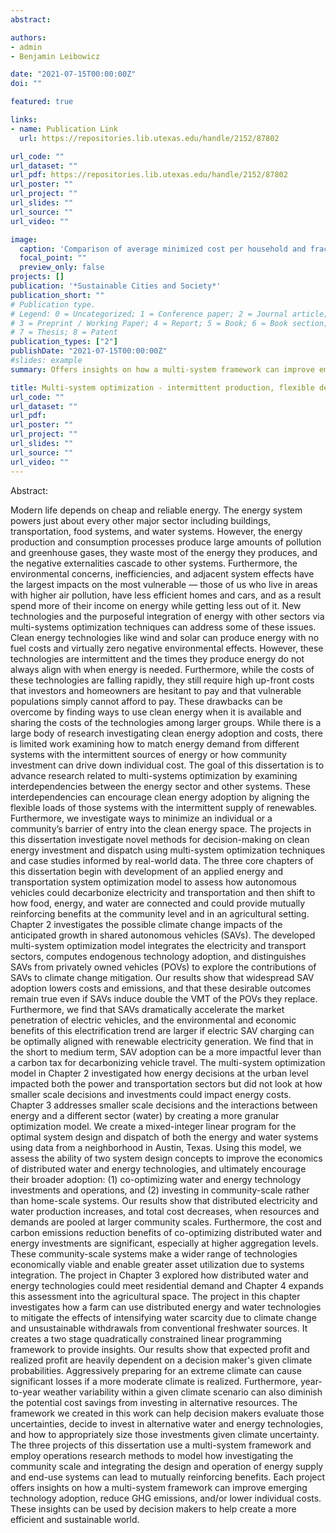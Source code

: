 ```yaml
---
abstract: 

authors:
- admin
- Benjamin Leibowicz

date: "2021-07-15T00:00:00Z"
doi: ""

featured: true

links:
- name: Publication Link
  url: https://repositories.lib.utexas.edu/handle/2152/87802

url_code: ""
url_dataset: ""
url_pdf: https://repositories.lib.utexas.edu/handle/2152/87802
url_poster: ""
url_project: ""
url_slides: ""
url_source: ""
url_video: ""

image:
  caption: 'Comparison of average minimized cost per household and fraction of electricity and water produced by distributed technologies across the scenarios'
  focal_point: ""
  preview_only: false
projects: []
publication: '*Sustainable Cities and Society*'
publication_short: ""
# Publication type.
# Legend: 0 = Uncategorized; 1 = Conference paper; 2 = Journal article;
# 3 = Preprint / Working Paper; 4 = Report; 5 = Book; 6 = Book section;
# 7 = Thesis; 8 = Patent
publication_types: ["2"]
publishDate: "2021-07-15T00:00:00Z"
#slides: example
summary: Offers insights on how a multi-system framework can improve emerging technology adoption, reduce GHG emissions, and/or lower individual costs.

title: Multi-system optimization - intermittent production, flexible demand, emerging technologies
url_code: ""
url_dataset: ""
url_pdf: 
url_poster: ""
url_project: ""
url_slides: ""
url_source: ""
url_video: ""
---
```


Abstract:

Modern life depends on cheap and reliable energy. The energy system powers just about every other major sector including buildings, transportation, food systems, and water systems. However, the energy production and consumption processes produce large amounts of pollution and greenhouse gases, they waste most of the energy they produces, and the negative externalities cascade to other systems. Furthermore, the environmental concerns, inefficiencies, and adjacent system effects have the largest impacts on the most vulnerable — those of us who live in areas with higher air pollution, have less efficient homes and cars, and as a result spend more of their income on energy while getting less out of it. New technologies and the purposeful integration of energy with other sectors via multi-systems optimization techniques can address some of these issues. Clean energy technologies like wind and solar can produce energy with no fuel costs and virtually zero negative environmental effects. However, these technologies are intermittent and the times they produce energy do not always align with when energy is needed. Furthermore, while the costs of these technologies are falling rapidly, they still require high up-front costs that investors and homeowners are hesitant to pay and that vulnerable populations simply cannot afford to pay. These drawbacks can be overcome by finding ways to use clean energy when it is available and sharing the costs of the technologies among larger groups. While there is a large body of research investigating clean energy adoption and costs, there is limited work examining how to match energy demand from different systems with the intermittent sources of energy or how community investment can drive down individual cost. The goal of this dissertation is to advance research related to multi-systems optimization by examining interdependencies between the energy sector and other systems. These interdependencies can encourage clean energy adoption by aligning the flexible loads of those systems with the intermittent supply of renewables. Furthermore, we investigate ways to minimize an individual or a community’s barrier of entry into the clean energy space. The projects in this dissertation investigate novel methods for decision-making on clean energy investment and dispatch using multi-system optimization techniques and case studies informed by real-world data. The three core chapters of this dissertation begin with development of an applied energy and transportation system optimization model to assess how autonomous vehicles could decarbonize electricity and transportation and then shift to how food, energy, and water are connected and could provide mutually reinforcing benefits at the community level and in an agricultural setting. Chapter 2 investigates the possible climate change impacts of the anticipated growth in shared autonomous vehicles (SAVs). The developed multi-system optimization model integrates the electricity and transport sectors, computes endogenous technology adoption, and distinguishes SAVs from privately owned vehicles (POVs) to explore the contributions of SAVs to climate change mitigation. Our results show that widespread SAV adoption lowers costs and emissions, and that these desirable outcomes remain true even if SAVs induce double the VMT of the POVs they replace. Furthermore, we find that SAVs dramatically accelerate the market penetration of electric vehicles, and the environmental and economic benefits of this electrification trend are larger if electric SAV charging can be optimally aligned with renewable electricity generation. We find that in the short to medium term, SAV adoption can be a more impactful lever than a carbon tax for decarbonizing vehicle travel. The multi-system optimization model in Chapter 2 investigated how energy decisions at the urban level impacted both the power and transportation sectors but did not look at how smaller scale decisions and investments could impact energy costs. Chapter 3 addresses smaller scale decisions and the interactions between energy and a different sector (water) by creating a more granular optimization model. We create a mixed-integer linear program for the optimal system design and dispatch of both the energy and water systems using data from a neighborhood in Austin, Texas. Using this model, we assess the ability of two system design concepts to improve the economics of distributed water and energy technologies, and ultimately encourage their broader adoption: (1) co-optimizing water and energy technology investments and operations, and (2) investing in community-scale rather than home-scale systems. Our results show that distributed electricity and water production increases, and total cost decreases, when resources and demands are pooled at larger community scales. Furthermore, the cost and carbon emissions reduction benefits of co-optimizing distributed water and energy investments are significant, especially at higher aggregation levels. These community-scale systems make a wider range of technologies economically viable and enable greater asset utilization due to systems integration. The project in Chapter 3 explored how distributed water and energy technologies could meet residential demand and Chapter 4 expands this assessment into the agricultural space. The project in this chapter investigates how a farm can use distributed energy and water technologies to mitigate the effects of intensifying water scarcity due to climate change and unsustainable withdrawals from conventional freshwater sources. It creates a two stage quadratically constrained linear programming framework to provide insights. Our results show that expected profit and realized profit are heavily dependent on a decision maker's given climate probabilities. Aggressively preparing for an extreme climate can cause significant losses if a more moderate climate is realized. Furthermore, year-to-year weather variability within a given climate scenario can also diminish the potential cost savings from investing in alternative resources. The framework we created in this work can help decision makers evaluate those uncertainties, decide to invest in alternative water and energy technologies, and how to appropriately size those investments given climate uncertainty. The three projects of this dissertation use a multi-system framework and employ operations research methods to model how investigating the community scale and integrating the design and operation of energy supply and end-use systems can lead to mutually reinforcing benefits. Each project offers insights on how a multi-system framework can improve emerging technology adoption, reduce GHG emissions, and/or lower individual costs. These insights can be used by decision makers to help create a more efficient and sustainable world.